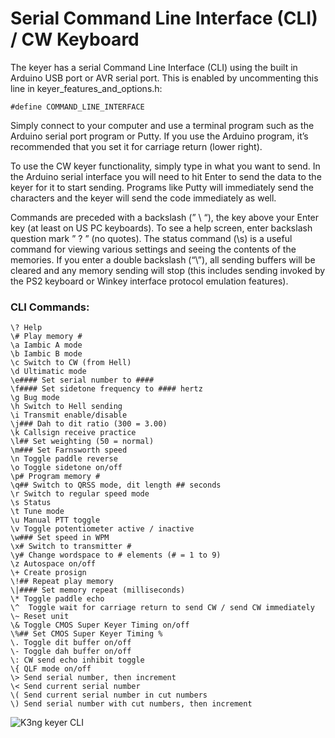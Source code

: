 # Serial Command Line Interface (CLI) / CW Keyboard

The keyer has a serial Command Line Interface (CLI) using the built in Arduino USB port or AVR serial port.  This is enabled by uncommenting this line in keyer_features_and_options.h:

    #define COMMAND_LINE_INTERFACE

Simply connect to your computer and use a terminal program such as the Arduino serial port program or Putty.  If you use the Arduino program, it’s recommended that you set it for carriage return (lower right).

To use the CW keyer functionality, simply type in what you want to send.  In the Arduino serial interface you will need to hit Enter to send the data to the keyer for it to start sending.  Programs like Putty will immediately send the characters and the keyer will send the code immediately as well.

Commands are preceded with a backslash (” \ “), the key above your Enter key (at least on US PC keyboards).  To see a help screen, enter backslash question mark ” \? ”  (no quotes).  The status command (\s) is a useful command for viewing various settings and seeing the contents of the memories.  If you enter a double backslash (“\\”), all sending buffers will be cleared and any memory sending will stop (this includes sending invoked by the PS2 keyboard or Winkey interface protocol emulation features).

### CLI Commands:

    \? Help
    \# Play memory #
    \a Iambic A mode
    \b Iambic B mode
    \c Switch to CW (from Hell)
    \d Ultimatic mode
    \e#### Set serial number to ####
    \f#### Set sidetone frequency to #### hertz
    \g Bug mode
    \h Switch to Hell sending
    \i Transmit enable/disable
    \j### Dah to dit ratio (300 = 3.00)
    \k Callsign receive practice
    \l## Set weighting (50 = normal)
    \m### Set Farnsworth speed
    \n Toggle paddle reverse
    \o Toggle sidetone on/off
    \p# Program memory #
    \q## Switch to QRSS mode, dit length ## seconds
    \r Switch to regular speed mode
    \s Status
    \t Tune mode
    \u Manual PTT toggle
    \v Toggle potentiometer active / inactive
    \w### Set speed in WPM
    \x# Switch to transmitter #
    \y# Change wordspace to # elements (# = 1 to 9)
    \z Autospace on/off
    \+ Create prosign
    \!## Repeat play memory
    \|#### Set memory repeat (milliseconds)
    \* Toggle paddle echo
    \^  Toggle wait for carriage return to send CW / send CW immediately
    \~ Reset unit
    \& Toggle CMOS Super Keyer Timing on/off
    \%## Set CMOS Super Keyer Timing %
    \. Toggle dit buffer on/off
    \- Toggle dah buffer on/off
    \: CW send echo inhibit toggle
    \{ QLF mode on/off
    \> Send serial number, then increment
    \< Send current serial number
    \( Send current serial number in cut numbers
    \) Send serial number with cut numbers, then increment

![K3ng keyer CLI](http://radioartisan.files.wordpress.com/2011/03/k3ng-keyer-command-line-interface.png)